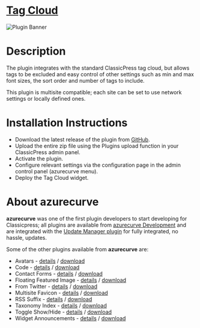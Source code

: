 # [Tag Cloud](https://development.azurecurve.co.uk/classicpress-plugins/tag-cloud/)
![Plugin Banner](/assets/pluginimages/banner-1544x500.png)

# Description

The plugin integrates with the standard ClassicPress tag cloud, but allows tags to be excluded and easy control of other settings such as min and max font sizes, the sort order and number of tags to include. 

This plugin is multisite compatible; each site can be set to use network settings or locally defined ones.

# Installation Instructions

 * Download the latest release of the plugin from [GitHub](https://github.com/azurecurve/azrcrv-tag-cloud/releases/latest/).
 * Upload the entire zip file using the Plugins upload function in your ClassicPress admin panel.
 * Activate the plugin.
 * Configure relevant settings via the configuration page in the admin control panel (azurecurve menu).
 * Deploy the Tag Cloud widget.

# About azurecurve

**azurecurve** was one of the first plugin developers to start developing for Classicpress; all plugins are available from [azurecurve Development](https://development.azurecurve.co.uk/) and are integrated with the [Update Manager plugin](https://directory.classicpress.net/plugins/update-manager) for fully integrated, no hassle, updates.

Some of the other plugins available from **azurecurve** are:
 * Avatars - [details](https://development.azurecurve.co.uk/classicpress-plugins/avatars/) / [download](https://github.com/azurecurve/azrcrv-avatars/releases/latest/)
 * Code - [details](https://development.azurecurve.co.uk/classicpress-plugins/code/) / [download](https://github.com/azurecurve/azrcrv-code/releases/latest/)
 * Contact Forms - [details](https://development.azurecurve.co.uk/classicpress-plugins/contact-forms/) / [download](https://github.com/azurecurve/azrcrv-contact-forms/releases/latest/)
 * Floating Featured Image - [details](https://development.azurecurve.co.uk/classicpress-plugins/floating-featured-image/) / [download](https://github.com/azurecurve/azrcrv-floating-featured-image/releases/latest/)
 * From Twitter - [details](https://development.azurecurve.co.uk/classicpress-plugins/from-twitter/) / [download](https://github.com/azurecurve/azrcrv-from-twitter/releases/latest/)
 * Multisite Favicon - [details](https://development.azurecurve.co.uk/classicpress-plugins/multisite-favicon/) / [download](https://github.com/azurecurve/azrcrv-multisite-favicon/releases/latest/)
 * RSS Suffix - [details](https://development.azurecurve.co.uk/classicpress-plugins/rss-suffix/) / [download](https://github.com/azurecurve/azrcrv-rss-suffix/releases/latest/)
 * Taxonomy Index - [details](https://development.azurecurve.co.uk/classicpress-plugins/taxonomy-index/) / [download](https://github.com/azurecurve/azrcrv-taxonomy-index/releases/latest/)
 * Toggle Show/Hide - [details](https://development.azurecurve.co.uk/classicpress-plugins/toggle-showhide/) / [download](https://github.com/azurecurve/azrcrv-toggle-showhide/releases/latest/)
 * Widget Announcements - [details](https://development.azurecurve.co.uk/classicpress-plugins/widget-announcements/) / [download](https://github.com/azurecurve/azrcrv-widget-announcements/releases/latest/)
